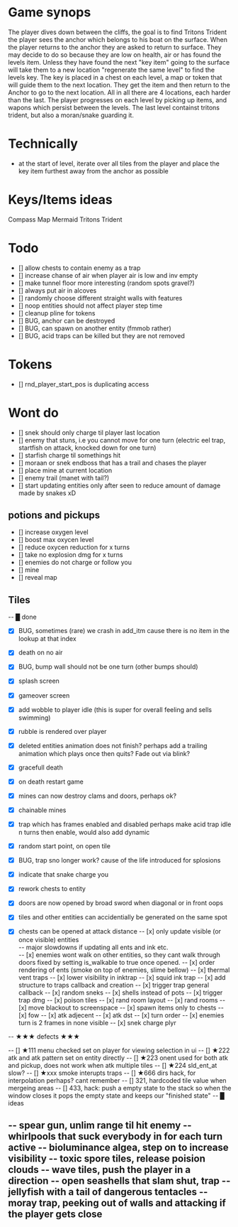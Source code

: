 # Game synops
The player dives down between the cliffs, the goal is to find Tritons Trident
the player sees the anchor which belongs to his boat on the surface.
When the player returns to the anchor they are asked to return to surface.
They may decide to do so because they are low on health, air or has found the levels item.
Unless they have found the next "key item" going to the surface will take 
them to a new location "regenerate the same level" to find the levels key.
The key is placed in a chest on each level, a map or token that will guide 
them to the next location.
They get the item and then return to the Anchor to go to the next location.
All in all there are 4 locations, each harder than the last.
The player progresses on each level by picking up items, and wapons
which persist between the levels. 
The last level containst tritons trident, but also a moran/snake guarding it.

# Technically
- at the start of level, iterate over all tiles from the player
 and place the key item furthest away from the anchor as possible

# Keys/Items ideas
Compass
Map
Mermaid
Tritons Trident


# Todo 
- [] allow chests to contain enemy as a trap
- [] increase chanse of air when player air is low and inv empty
- [] make tunnel floor more interesting (random spots gravel?)
- [] always put air in alcoves
- [] randomly choose different straight walls with features
- [] noop entities should not affect player step time
- [] cleanup pline for tokens  
- [] BUG, anchor can be destroyed
- [] BUG, can spawn on another entity (fmmob rather)
- [] BUG, acid traps can be killed but they are not removed

# Tokens
- [] rnd_player_start_pos is duplicating access

# Wont do
- [] snek should only charge til player last location  
- [] enemy that stuns, i.e you cannot move for one turn (electric eel trap, startfish on attack, knocked down for one turn)
- [] starfish charge til somethings hit  
- [] moraan or snek endboss that has a trail and chases the player
- [] place mine at current location
- [] enemy trail (manet with tail?)  
- [] start updating entities only after seen
     to reduce amount of damage made by snakes xD

## potions and pickups
- [] increase oxygen level
- [] boost max oxycen level
- [] reduce oxycen reduction for x turns
- [] take no explosion dmg for x turns
- [] enemies do not charge or follow you
- [] mine
- [] reveal map

## Tiles



-- █ done
- [x] BUG, sometimes (rare) we crash in add_itm cause there is no item in the lookup at that index
- [x] death on no air
- [x] BUG, bump wall should not be one turn (other bumps should)
- [x] splash screen
- [x] gameover screen
- [x] add wobble to player idle (this is super for overall feeling and sells swimming)
- [x] rubble is rendered over player
- [x] deleted entities animation does not finish?
    perhaps add a trailing animation which plays once then quits?
    Fade out via blink?
- [x] gracefull death
- [x] on death restart game
- [x] mines can now destroy clams and doors, perhaps ok?
- [x] chainable mines
- [x] trap which has frames enabled and disabled
      perhaps make acid trap idle n turns then enable, would also add dynamic
- [x] random start point, on open tile
- [x] BUG, trap sno longer work?
    cause of the life introduced for splosions
- [x] indicate that snake charge you
- [x] rework chests to entity
- [x] doors are now opened by broad sword when diagonal or in front oops
- [x] tiles and other entities can accidentially be generated on the same spot
- [x] chests can be opened at attack distance
-- [x] only update visible (or once visible) entities  
--				major slowdowns if updating all ents and ink etc.  
-- [x] enemies wont walk on other entities, so they cant walk through doors 
        fixed by setting is_walkable to true once opened.
-- [x] order rendering of ents (smoke on top of enemies, slime bellow)
-- [x] thermal vent traps
-- [x] lower visibility in inktrap
-- [x] squid ink trap
-- [x] add structure to traps callback and creation
-- [x] trigger trap general callback
-- [x] random sneks
-- [x] shells instead of pots
-- [x] trigger trap dmg
-- [x] poison tiles
-- [x] rand room layout
-- [x] rand rooms
-- [x] move blackout to screenspace
-- [x] spawn items only to chests
-- [x] fow
-- [x] atk adjecent
-- [x] atk dst
-- [x] turn order
-- [x] enemies turn is 2 frames in none visible
-- [x] snek charge plyr


-- ★★★ defects ★★★

-- [] ★111 menu checked set on player for viewing selection in ui
-- [] ★222 atk and atk pattern set on entity directly
-- [] ★223 onent used for both atk and pickup, does not work when atk multiple tiles
-- [] ★224 sld_ent_at slow?
-- [] ★xxx smoke interupts traps
-- [] ★666 dirs hack, for interpolation perhaps? cant remember
-- [] 321, hardcoded tile value when mergeing areas
-- [] 433, hack: push a empty state to the stack so when the window closes it pops the empty state and keeps our "finished state"
-- █ ideas

-- spear gun, unlim range til hit enemy
-- whirlpools that suck everybody in for each turn active
-- bioluminance algea, step on to increase visibility
-- toxic spore tiles, release poision clouds
-- wave tiles, push the player in a direction
-- open seashells that slam shut, trap
-- jellyfish with a tail of dangerous tentacles
-- moray trap, peeking out of walls and attacking if the player gets close
-- 